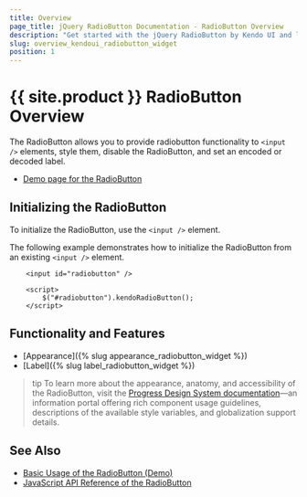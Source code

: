 ```yaml
---
title: Overview
page_title: jQuery RadioButton Documentation - RadioButton Overview
description: "Get started with the jQuery RadioButton by Kendo UI and learn how to create, initialize, and enable the widget."
slug: overview_kendoui_radiobutton_widget
position: 1
---
```


# {{ site.product }} RadioButton Overview

The RadioButton allows you to provide radiobutton functionality to `<input />` elements, style them, disable the RadioButton, and set an encoded or decoded label.

* [Demo page for the RadioButton](https://demos.telerik.com/kendo-ui/radiobutton/index)


## Initializing the RadioButton

To initialize the RadioButton, use the `<input />` element.

The following example demonstrates how to initialize the RadioButton from an existing `<input />` element.

```dojo
    <input id="radiobutton" />

    <script>
        $("#radiobutton").kendoRadioButton();
    </script>
```

## Functionality and Features

* [Appearance]({% slug appearance_radiobutton_widget %})
* [Label]({% slug label_radiobutton_widget %})

>tip To learn more about the appearance, anatomy, and accessibility of the RadioButton, visit the [Progress Design System documentation](https://www.telerik.com/design-system/docs/components/radiobutton/)—an information portal offering rich component usage guidelines, descriptions of the available style variables, and globalization support details.

## See Also

* [Basic Usage of the RadioButton (Demo)](https://demos.telerik.com/kendo-ui/radiobutton/index)
* [JavaScript API Reference of the RadioButton](/api/javascript/ui/radiobutton)
